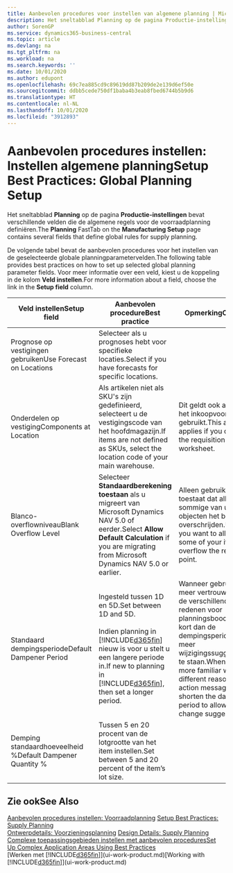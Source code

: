 ```yaml
---
title: Aanbevolen procedures voor instellen van algemene planning | Microsoft Docs
description: Het sneltabblad Planning op de pagina Productie-instellingen bevat verschillende velden die de algemene regels voor de voorraadplanning definiëren.
author: SorenGP
ms.service: dynamics365-business-central
ms.topic: article
ms.devlang: na
ms.tgt_pltfrm: na
ms.workload: na
ms.search.keywords: ''
ms.date: 10/01/2020
ms.author: edupont
ms.openlocfilehash: 69c7ea885cd9c89619dd87b209de2e139d6ef50e
ms.sourcegitcommit: ddbb5cede750df1baba4b3eab8fbed6744b5b9d6
ms.translationtype: HT
ms.contentlocale: nl-NL
ms.lasthandoff: 10/01/2020
ms.locfileid: "3912893"
---
```

# <a name="setup-best-practices-global-planning-setup"></a><span data-ttu-id="07d89-103">Aanbevolen procedures instellen: Instellen algemene planning</span><span class="sxs-lookup"><span data-stu-id="07d89-103">Setup Best Practices: Global Planning Setup</span></span>
<span data-ttu-id="07d89-104">Het sneltabblad **Planning** op de pagina **Productie-instellingen** bevat verschillende velden die de algemene regels voor de voorraadplanning definiëren.</span><span class="sxs-lookup"><span data-stu-id="07d89-104">The **Planning** FastTab on the **Manufacturing Setup** page contains several fields that define global rules for supply planning.</span></span>  

 <span data-ttu-id="07d89-105">De volgende tabel bevat de aanbevolen procedures voor het instellen van de geselecteerde globale planningparametervelden.</span><span class="sxs-lookup"><span data-stu-id="07d89-105">The following table provides best practices on how to set up selected global planning parameter fields.</span></span> <span data-ttu-id="07d89-106">Voor meer informatie over een veld, kiest u de koppeling in de kolom **Veld instellen**.</span><span class="sxs-lookup"><span data-stu-id="07d89-106">For more information about a field, choose the link in the **Setup field** column.</span></span>  

|<span data-ttu-id="07d89-107">Veld instellen</span><span class="sxs-lookup"><span data-stu-id="07d89-107">Setup field</span></span>|<span data-ttu-id="07d89-108">Aanbevolen procedure</span><span class="sxs-lookup"><span data-stu-id="07d89-108">Best practice</span></span>|<span data-ttu-id="07d89-109">Opmerking</span><span class="sxs-lookup"><span data-stu-id="07d89-109">Comment</span></span>|  
|-----------------|-------------------|-------------|  
|<span data-ttu-id="07d89-110">Prognose op vestigingen gebruiken</span><span class="sxs-lookup"><span data-stu-id="07d89-110">Use Forecast on Locations</span></span>|<span data-ttu-id="07d89-111">Selecteer als u prognoses hebt voor specifieke locaties.</span><span class="sxs-lookup"><span data-stu-id="07d89-111">Select if you have forecasts for specific locations.</span></span>||  
|<span data-ttu-id="07d89-112">Onderdelen op vestiging</span><span class="sxs-lookup"><span data-stu-id="07d89-112">Components at Location</span></span>|<span data-ttu-id="07d89-113">Als artikelen niet als SKU's zijn gedefinieerd, selecteert u de vestigingscode van het hoofdmagazijn.</span><span class="sxs-lookup"><span data-stu-id="07d89-113">If items are not defined as SKUs, select the location code of your main warehouse.</span></span>|<span data-ttu-id="07d89-114">Dit geldt ook als u alleen het inkoopvoorstel gebruikt.</span><span class="sxs-lookup"><span data-stu-id="07d89-114">This also applies if you only use the requisition worksheet.</span></span>|  
|<span data-ttu-id="07d89-115">Blanco-overflowniveau</span><span class="sxs-lookup"><span data-stu-id="07d89-115">Blank Overflow Level</span></span>|<span data-ttu-id="07d89-116">Selecteer **Standaardberekening toestaan** als u migreert van Microsoft Dynamics NAV 5.0 of eerder.</span><span class="sxs-lookup"><span data-stu-id="07d89-116">Select **Allow Default Calculation** if you are migrating from Microsoft Dynamics NAV 5.0 or earlier.</span></span>|<span data-ttu-id="07d89-117">Alleen gebruiken als u toestaat dat alle of sommige van uw objecten het bestelpunt overschrijden.</span><span class="sxs-lookup"><span data-stu-id="07d89-117">Use only if you want to allow all or some of your items to overflow the reorder point.</span></span>|  
|<span data-ttu-id="07d89-118">Standaard dempingsperiode</span><span class="sxs-lookup"><span data-stu-id="07d89-118">Default Dampener Period</span></span>|<span data-ttu-id="07d89-119">Ingesteld tussen 1D en 5D.</span><span class="sxs-lookup"><span data-stu-id="07d89-119">Set between 1D and 5D.</span></span><br /><br /> <span data-ttu-id="07d89-120">Indien planning in [!INCLUDE[d365fin](includes/d365fin_md.md)] nieuw is voor u stelt u een langere periode in.</span><span class="sxs-lookup"><span data-stu-id="07d89-120">If new to planning in [!INCLUDE[d365fin](includes/d365fin_md.md)], then set a longer period.</span></span>|<span data-ttu-id="07d89-121">Wanneer gebruikers meer vertrouwd zijn met de verschillende redenen voor planningsboodschappen, kort dan de dempingsperiode in om meer wijzigingssuggesties toe te staan.</span><span class="sxs-lookup"><span data-stu-id="07d89-121">When users are more familiar with the different reasons for action messages, then shorten the dampener period to allow more change suggestions.</span></span>|  
|<span data-ttu-id="07d89-122">Demping standaardhoeveelheid %</span><span class="sxs-lookup"><span data-stu-id="07d89-122">Default Dampener Quantity %</span></span>|<span data-ttu-id="07d89-123">Tussen 5 en 20 procent van de lotgrootte van het item instellen.</span><span class="sxs-lookup"><span data-stu-id="07d89-123">Set between 5 and 20 percent of the item’s lot size.</span></span>||  

## <a name="see-also"></a><span data-ttu-id="07d89-124">Zie ook</span><span class="sxs-lookup"><span data-stu-id="07d89-124">See Also</span></span>  
 <span data-ttu-id="07d89-125">[Aanbevolen procedures instellen: Voorraadplanning](setup-best-practices-supply-planning.md) </span><span class="sxs-lookup"><span data-stu-id="07d89-125">[Setup Best Practices: Supply Planning](setup-best-practices-supply-planning.md) </span></span>  
 <span data-ttu-id="07d89-126">[Ontwerpdetails: Voorzieningsplanning](design-details-supply-planning.md) </span><span class="sxs-lookup"><span data-stu-id="07d89-126">[Design Details: Supply Planning](design-details-supply-planning.md) </span></span>  
 [<span data-ttu-id="07d89-127">Complexe toepassingsgebieden instellen met aanbevolen procedures</span><span class="sxs-lookup"><span data-stu-id="07d89-127">Set Up Complex Application Areas Using Best Practices</span></span>](set-up-complex-application-areas-using-best-practices.md)  
 <span data-ttu-id="07d89-128">[Werken met [!INCLUDE[d365fin](includes/d365fin_md.md)]](ui-work-product.md)</span><span class="sxs-lookup"><span data-stu-id="07d89-128">[Working with [!INCLUDE[d365fin](includes/d365fin_md.md)]](ui-work-product.md)</span></span>

